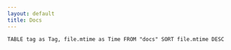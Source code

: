 ```yaml
---
layout: default
title: Docs
---
```

```dataview
TABLE tag as Tag, file.mtime as Time FROM "docs" SORT file.mtime DESC
```


